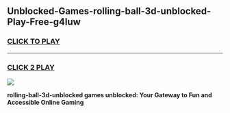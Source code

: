
## Unblocked-Games-rolling-ball-3d-unblocked-Play-Free-g4luw
<h3>
<a href="https://premium76.site?title=rolling-ball-3d-unblocked&ref=23A">CLICK TO PLAY</a></h3>
<hr>

<h3>
<a href="https://premium76.site?title=rolling-ball-3d-unblocked&ref=23A">CLICK 2 PLAY</a>
  
</h3>

<a href="https://premium76.site?title=rolling-ball-3d-unblocked&ref=23A"><img src="https://clearcache.store/games.png"></a>


**rolling-ball-3d-unblocked games unblocked: Your Gateway to Fun and Accessible Online Gaming**
